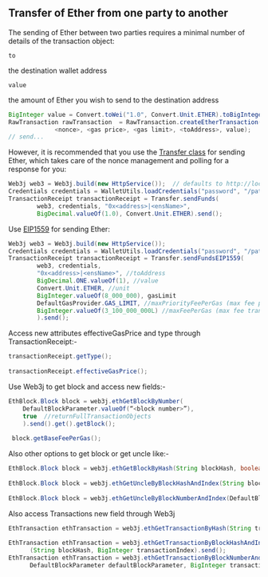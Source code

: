## Transfer of Ether from one party to another

The sending of Ether between two parties requires a minimal number of details of the transaction object:

`to`

 the destination wallet address

`value`

  the amount of Ether you wish to send to the destination address

```java
BigInteger value = Convert.toWei("1.0", Convert.Unit.ETHER).toBigInteger();
RawTransaction rawTransaction  = RawTransaction.createEtherTransaction(
             <nonce>, <gas price>, <gas limit>, <toAddress>, value);
// send...
```

However, it is recommended that you use the [Transfer class](https://github.com/web3j/web3j/blob/master/core/src/main/java/org/web3j/tx/Transfer.java) for sending Ether, which takes care of the nonce management and polling for a response for you:

```java
Web3j web3 = Web3j.build(new HttpService());  // defaults to http://localhost:8545/
Credentials credentials = WalletUtils.loadCredentials("password", "/path/to/walletfile");
TransactionReceipt transactionReceipt = Transfer.sendFunds(
        web3, credentials, "0x<address>|<ensName>",
        BigDecimal.valueOf(1.0), Convert.Unit.ETHER).send();
```

Use [EIP1559](https://eips.ethereum.org/EIPS/eip-1559) for sending Ether:

```java
Web3j web3 = Web3j.build(new HttpService());
Credentials credentials = WalletUtils.loadCredentials("password", "/path/to/walletfile");
TransactionReceipt transactionReceipt = Transfer.sendFundsEIP1559(
        web3, credentials, 
        "0x<address>|<ensName>", //toAddress
        BigDecimal.ONE.valueOf(1), //value
        Convert.Unit.ETHER, //unit
        BigInteger.valueOf(8_000_000), gasLimit
        DefaultGasProvider.GAS_LIMIT, //maxPriorityFeePerGas (max fee per gas transaction willing to give to miners)
        BigInteger.valueOf(3_100_000_000L) //maxFeePerGas (max fee transaction willing to pay)
        ).send();
```

Access new attributes effectiveGasPrice and type through TransactionReceipt:-

```java
transactionReceipt.getType();
 
transactionReceipt.effectiveGasPrice();
```

Use Web3j to get block and access new fields:-

```java
EthBlock.Block block = web3j.ethGetBlockByNumber(
    DefaultBlockParameter.valueOf(“<block number>”),
    true  //returnFullTransactionObjects
    ).send().get().getBlock();
 
 block.getBaseFeePerGas();
```

Also other options to get block or get uncle like:-

```java
EthBlock.Block block = web3j.ethGetBlockByHash(String blockHash, boolean returnFullTransactionObjects);
 
EthBlock.Block block = web3j.ethGetUncleByBlockHashAndIndex(String blockHash, BigInteger transactionIndex);
 
EthBlock.Block block = web3j.ethGetUncleByBlockNumberAndIndex(DefaultBlockParameter defaultBlockParameter, BigInteger transactionIndex);
```

Also access Transactions new field through Web3j 

```java
EthTransaction ethTransaction = web3j.ethGetTransactionByHash(String transactionHash).send();
 
EthTransaction ethTransaction = web3j.ethGetTransactionByBlockHashAndIndex
      (String blockHash, BigInteger transactionIndex).send();
EthTransaction ethTransaction = web3j.ethGetTransactionByBlockNumberAndIndex(
      DefaultBlockParameter defaultBlockParameter, BigInteger transactionIndex).send();
```